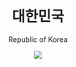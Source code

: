 <h1 align="center">대한민국</h1>
<p align="center">Republic of Korea</p>

<p align="center">
<img src="https://avatars.githubusercontent.com/u/37767564?s=200&v=4"/>
</p>

